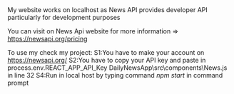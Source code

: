 ## 
My website works on localhost as News API provides developer API particularly for development purposes 

You can visit on News Api website for more information => https://newsapi.org/pricing

To use my check my project:
S1:You have to make your account on https://newsapi.org/ 
S2:You have to copy your API key and paste in process.env.REACT_APP_API_Key DailyNewsApp\src\components\News.js in line 32 
S4:Run in local host by typing command *npm start* in command prompt
##
